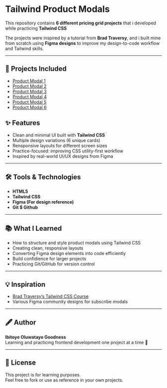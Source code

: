 # Tailwind Product Modals

This repository contains **6 different pricing grid projects** that i developed while practicing **Tailwind CSS**

The projects were inspired by a tutorial from **Brad Traversy**, and i built mine from scratch using **Figma designs** to improve my design-to-code workflow and Tailwind skills.

---

## 🚀 Projects Included

- [Product Modal 1](https://oluwatayoo.github.io/Tailwind-Product-Modal-Projects/Product%20Card%201)
- [Product Modal 2](https://oluwatayoo.github.io/Tailwind-Product-Modal-Projects/Product%20Card%202)
- [Product Modal 3](https://oluwatayoo.github.io/Tailwind-Product-Modal-Projects/Product%20Card%203)
- [Product Modal 4](https://oluwatayoo.github.io/Tailwind-Product-Modal-Projects/Product%20Card%204)
- [Product Modal 5](https://oluwatayoo.github.io/Tailwind-Product-Modal-Projects/Product%20Card%205)
- [Product Modal 6](https://oluwatayoo.github.io/Tailwind-Product-Modal-Projects/Product%20Card%206)

## ✨ Features

- Clean and minimal UI built with **Tailwind CSS**
- Multiple design variations (6 unique cards)
- Rensponsive layouts for different screen sizes
- Practice-focused: improving CSS utility-first workflow
- Inspired by real-world UI/UX designs from Figma

---

## 🛠️ Tools & Technologies

- **HTML5**
- **Tailwind CSS**
- **Figma (For design reference)**
- **Git $ Github**

---

## 📚 What I Learned

- How to structure and style product modals using Tailwind CSS
- Creating clean, responsive layouts
- Converting Figma design elements into code efficiently
- Build confidience for larger projects
- Practicing Git/GitHub for version control

---

## 💡 Inspiration

- [Brad Traversy’s Tailwind CSS Course](https://www.traversymedia.com)
- Various Figma community designs for subscribe modals

---

## 🖋️ Author

**Ibitoye Oluwatayo Goodness**  
Learning and practicing frontend development one project at a time 🚀

---

## 📜 License

This project is for learning purposes.  
Feel free to fork or use as reference in your own projects.
